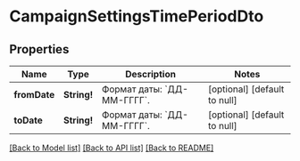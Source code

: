 # CampaignSettingsTimePeriodDto

## Properties
Name | Type | Description | Notes
------------ | ------------- | ------------- | -------------
**fromDate** | **String!** | Формат даты: &#x60;ДД-ММ-ГГГГ&#x60;.  | [optional] [default to null]
**toDate** | **String!** | Формат даты: &#x60;ДД-ММ-ГГГГ&#x60;.  | [optional] [default to null]

[[Back to Model list]](../README.md#documentation-for-models) [[Back to API list]](../README.md#documentation-for-api-endpoints) [[Back to README]](../README.md)



